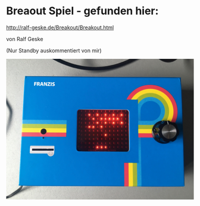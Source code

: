 # Breaout Spiel - gefunden hier:

http://ralf-geske.de/Breakout/Breakout.html

von Ralf Geske

(Nur Standby auskommentiert von mir)

![Breakout](https://github.com/petersieg/pingpong-uhr/blob/main/breakout/Breakout.jpeg)
